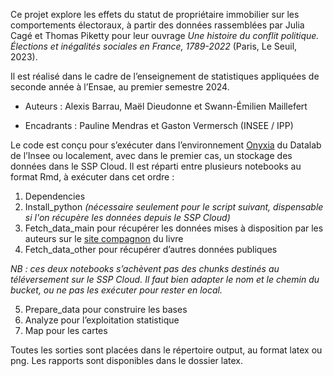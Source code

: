Ce projet explore les effets du statut de propriétaire immobilier sur les comportements électoraux, à partir des données rassemblées par Julia Cagé et Thomas Piketty pour leur ouvrage *Une histoire du conflit politique. Élections et inégalités sociales en France, 1789-2022* (Paris, Le Seuil, 2023).

Il est réalisé dans le cadre de l’enseignement de statistiques appliquées de seconde année à l’Ensae, au premier semestre 2024.

-   Auteurs : Alexis Barrau, Maël Dieudonne et Swann-Émilien Maillefert

-   Encadrants : Pauline Mendras et Gaston Vermersch (INSEE / IPP)

Le code est conçu pour s’exécuter dans l’environnement [Onyxia](https://datalab.sspcloud.fr/) du Datalab de l’Insee ou localement, avec dans le premier cas, un stockage des données dans le SSP Cloud. Il est réparti entre plusieurs notebooks au format Rmd, à exécuter dans cet ordre :

1.  Dependencies
2.  Install_python *(nécessaire seulement pour le script suivant, dispensable si l'on récupère les données depuis le SSP Cloud)*
3.  Fetch_data_main pour récupérer les données mises à disposition par les auteurs sur le [site compagnon](https://unehistoireduconflitpolitique.fr/) du livre
4.  Fetch_data_other pour récupérer d’autres données publiques

*NB : ces deux notebooks s’achèvent pas des chunks destinés au téléversement sur le SSP Cloud. Il faut bien adapter le nom et le chemin du bucket, ou ne pas les exécuter pour rester en local.*

5.  Prepare_data pour construire les bases
6.  Analyze pour l’exploitation statistique
7.  Map pour les cartes

Toutes les sorties sont placées dans le répertoire output, au format latex ou png. Les rapports sont disponibles dans le dossier latex.
